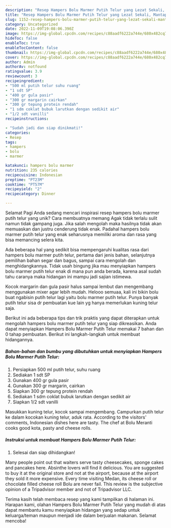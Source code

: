 ```yaml
---
description: "Resep Hampers Bolu Marmer Putih Telur yang Lezat Sekali, Mantap"
title: "Resep Hampers Bolu Marmer Putih Telur yang Lezat Sekali, Mantap"
slug: 1152-resep-hampers-bolu-marmer-putih-telur-yang-lezat-sekali-mantap
category: Uncategorized
date: 2022-11-09T19:08:06.390Z
image: https://img-global.cpcdn.com/recipes/c88aadf6222a744e/680x482cq70/hampers-bolu-marmer-putih-telur-foto-resep-utama.jpg
hideToc: false
enableToc: true
enableTocContent: false
thumbnail: https://img-global.cpcdn.com/recipes/c88aadf6222a744e/680x482cq70/hampers-bolu-marmer-putih-telur-foto-resep-utama.jpg
cover: https://img-global.cpcdn.com/recipes/c88aadf6222a744e/680x482cq70/hampers-bolu-marmer-putih-telur-foto-resep-utama.jpg
author: Admin
authorAv: notfound
ratingvalue: 3.9
reviewcount: 3
recipeingredient:
- "500 ml putih telur suhu ruang"
- "1 sdt SP"
- "400 gr gula pasir"
- "300 gr margarin cairkan"
- "300 gr tepung protein rendah"
- "1 sdm coklat bubuk larutkan dengan sedikit air"
- "1/2 sdt vanilli"
recipeinstructions:

- "Sudah jadi dan siap dinikmati!"
categories:
- Resep
tags:
- hampers
- bolu
- marmer

katakunci: hampers bolu marmer 
nutrition: 235 calories
recipecuisine: Indonesian
preptime: "PT23M"
cooktime: "PT57M"
recipeyield: "2"
recipecategory: Dinner

---
```



Selamat Pagi Anda sedang mencari inspirasi resep hampers bolu marmer putih telur yang unik? Cara membuatnya memang Agak tidak terlalu sulit namun tidak gampang juga. Jika salah mengolah maka hasilnya tidak akan memuaskan dan justru cenderung tidak enak. Padahal hampers bolu marmer putih telur yang enak seharusnya memiliki aroma dan rasa yang bisa memancing selera kita.


Ada beberapa hal yang sedikit bisa mempengaruhi kualitas rasa dari hampers bolu marmer putih telur, pertama dari jenis bahan, selanjutnya pemilihan bahan segar dan bagus, sampai cara mengolah dan menghidangkannya. Tidak usah bingung jika mau menyiapkan hampers bolu marmer putih telur enak di mana pun anda berada, karena asal sudah tahu caranya maka hidangan ini mampu jadi sajian istimewa.

Kocok margarin dan gula pasir halus sampai lembut dan mengembang menggunakan mixer agar lebih mudah. Helooo semuaa, kali ini bikin bolu buat ngabisin putih telur lagi yaitu bolu marmer putih telur. Punya banyak putih telur sisa dr pembuatan kue lain yg hanya memerlukan kuning telur saja.


Berikut ini ada beberapa tips dan trik praktis yang dapat diterapkan untuk mengolah hampers bolu marmer putih telur yang siap dikreasikan. Anda dapat menyiapkan Hampers Bolu Marmer Putih Telur memakai 7 bahan dan 0 tahap pembuatan. Berikut ini langkah-langkah untuk membuat hidangannya.

<!--inarticleads1-->

##### Bahan-bahan dan bumbu yang dibutuhkan untuk menyiapkan Hampers Bolu Marmer Putih Telur:

1. Persiapkan 500 ml putih telur, suhu ruang
1. Sediakan 1 sdt SP
1. Gunakan 400 gr gula pasir
1. Gunakan 300 gr margarin, cairkan
1. Siapkan 300 gr tepung protein rendah
1. Sediakan 1 sdm coklat bubuk larutkan dengan sedikit air
1. Siapkan 1/2 sdt vanilli


Masukkan kuning telur, kocok sampai mengembang. Campurkan putih telur ke dalam kocokan kuning telur, aduk rata. According to the visitors&#39; comments, Indonesian dishes here are tasty. The chef at Bolu Meranti cooks good kota, pasty and cheese rolls. 

<!--inarticleads2-->

##### Instruksi untuk membuat Hampers Bolu Marmer Putih Telur:


1. Selesai dan siap dihidangkan!

Many people point out that waiters serve tasty cheesecakes, sponge cakes and pancakes here. Absinthe lovers will find it delicious. You are suggested to buy it at the original store and not at the airport, because at the airport they sold it more expensive. Every time visiting Medan, its cheese roll or chocolate filled cheese roll Bolu are never fail. This review is the subjective opinion of a Tripadvisor member and not of Tripadvisor LLC. 

Terima kasih telah membaca resep yang kami tampilkan di halaman ini. Harapan kami, olahan Hampers Bolu Marmer Putih Telur yang mudah di atas dapat membantu kamu menyiapkan hidangan yang sedap untuk keluarga/teman maupun menjadi ide dalam berjualan makanan. Selamat mencoba!
